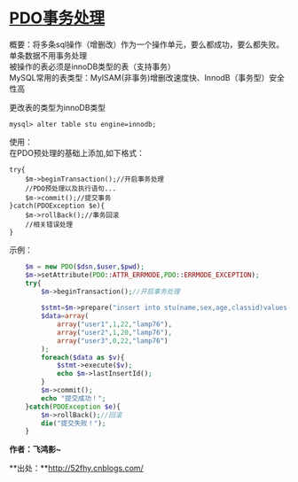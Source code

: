 # [PDO事务处理][0]  
  
概要：将多条sql操作（增删改）作为一个操作单元，要么都成功，要么都失败。  
单条数据不用事务处理  
被操作的表必须是innoDB类型的表（支持事务）  
MySQL常用的表类型：MyISAM(非事务)增删改速度快、InnodB（事务型）安全性高  
  
更改表的类型为innoDB类型  

    mysql> alter table stu engine=innodb;  
  
使用：  
在PDO预处理的基础上添加,如下格式：


    try{
        $m->beginTransaction();//开启事务处理
        //PDO预处理以及执行语句...
        $m->commit();//提交事务
    }catch(PDOException $e){
        $m->rollBack();//事务回滚
        //相关错误处理
    }

示例：

 
```php
    $m = new PDO($dsn,$user,$pwd);
    $m->setAttribute(PDO::ATTR_ERRMODE,PDO::ERRMODE_EXCEPTION);
    try{
        $m->beginTransaction();//开启事务处理
    
        $stmt=$m->prepare("insert into stu(name,sex,age,classid)values(?,?,?,?)");
        $data=array(
            array("user1",1,22,"lamp76"),
            array("user2",1,20,"lamp76"),
            array("user3",0,22,"lamp76")
        );
        foreach($data as $v){
            $stmt->execute($v);
            echo $m->lastInsertId();
        }
        $m->commit();
        echo "提交成功！";
    }catch(PDOException $e){
        $m->rollBack();//回滚
        die("提交失败！");
    }
```

**作者：飞鸿影~**

**出处：**http://52fhy.cnblogs.com/

[0]: http://www.cnblogs.com/52fhy/p/3969313.html